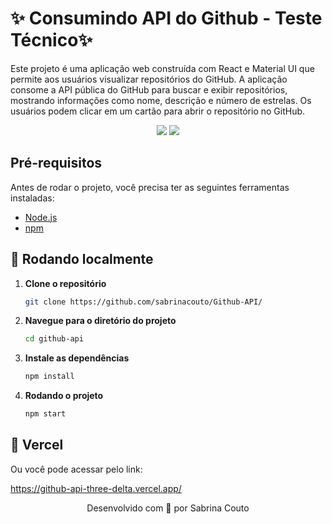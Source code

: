 # ✨ Consumindo API do Github  - Teste Técnico✨

Este projeto é uma aplicação web construída com React e Material UI que permite aos usuários visualizar repositórios do GitHub. A aplicação consome a API pública do GitHub para buscar e exibir repositórios, mostrando informações como nome, descrição e número de estrelas. Os usuários podem clicar em um cartão para abrir o repositório no GitHub.

<p align='center'>
   <img src="https://img.shields.io/badge/React-20232A?style=for-the-badge&logo=react&logoColor=61DAFB">
   <img src="https://img.shields.io/badge/Material%20UI-007FFF?style=for-the-badge&logo=mui&logoColor=white">
</p>

## Pré-requisitos

Antes de rodar o projeto, você precisa ter as seguintes ferramentas instaladas:

- [Node.js](https://nodejs.org/) 
- [npm](https://www.npmjs.com/get-npm) 

##  💬 Rodando localmente

1. **Clone o repositório**

   ```bash
   git clone https://github.com/sabrinacouto/Github-API/

2. **Navegue para o diretório do projeto**
   ```bash
   cd github-api
   
3. **Instale as dependências**
   ```bash
   npm install

4. **Rodando o projeto**
   ```bash
   npm start


##  💬 Vercel

Ou você pode acessar pelo link:

https://github-api-three-delta.vercel.app/

<p align='center'>
Desenvolvido com 💜 por Sabrina Couto
</p>



